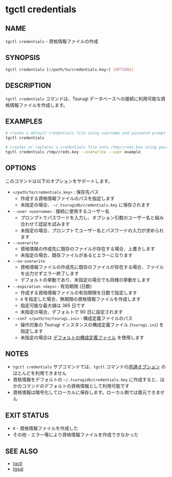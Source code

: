 # tgctl credentials

## NAME

`tgctl credentials` - 資格情報ファイルの作成

## SYNOPSIS

```sh
tgctl credentials [</path/to/credentials.key>] [OPTIONS]
```

## DESCRIPTION

`tgctl credentials` コマンドは、Tsurugi データベースへの接続に利用可能な資格情報ファイルを作成します。

## EXAMPLES

```sh
# create a default credentials file using username and password prompt
tgctl credentials

# creates or replaces a credentials file onto /tmp/creds.key using password prompt
tgctl credentials /tmp/creds.key --overwrite --user example
```

## OPTIONS

このコマンドは以下のオプションをサポートします。

* `</path/to/credentials.key>` : 保存先パス
  * 作成する資格情報ファイルのパスを指定します
  * 未指定の場合、 `~/.tsurugidb/credentials.key` に保存されます
* `--user <username>` : 接続に使用するユーザー名
  * プロンプトでパスワードを入力し、オプション引数のユーザー名と組み合わせて認証を試みます
  * 未指定の場合、プロンプトでユーザー名とパスワードの入力が求められます
* `--overwrite`
  * 資格情報の作成先に既存のファイルが存在する場合、上書きします
  * 未指定の場合、既存ファイルがあるとエラーになります
* `--no-overwrite`
  * 資格情報ファイルの作成先に既存のファイルが存在する場合、ファイルを出力せずエラー終了します
  * デフォルトの挙動であり、未指定の場合でも同様の挙動をします
* `--expiration <days>` : 有効期限 (日数)
  * 作成する資格情報ファイルの有効期限を日数で指定します
  * `0` を指定した場合、無期限の資格情報ファイルを作成します
  * 指定可能な最大値は 365 日です
  * 未指定の場合、デフォルトで 90 日に設定されます
* `--conf </path/to/tsurugi.ini>` : 構成定義ファイルのパス
  * 操作対象の Tsurugi インスタンスの構成定義ファイル (`tsurugi.ini`) を指定します
  * 未指定の場合は [デフォルトの構成定義ファイル](./tgctl_ja.md#構成定義ファイル) を使用します

## NOTES

* `tgctl credentials` サブコマンドでは、`tgctl` コマンドの[共通オプション](./tgctl_ja.md#common-options) のほとんどを利用できません
* 資格情報をデフォルトの `~/.tsurugidb/credentials.key` に作成すると、ほかのコマンドのデフォルトの資格情報として利用可能です
* 資格情報は暗号化してローカルに保存します。ローカル側では復元できません

## EXIT STATUS

* `0` - 資格情報ファイルを作成した
* その他 - エラー等により資格情報ファイルを作成できなかった

## SEE ALSO

* [tgctl](./tgctl_ja.md)
* [tgsql](./tgsql_ja.md)
